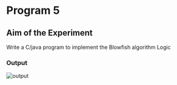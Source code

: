 # Program  5
## Aim of the Experiment
Write a C/java program to implement the Blowfish algorithm Logic

### Output

![output](DES.png)
